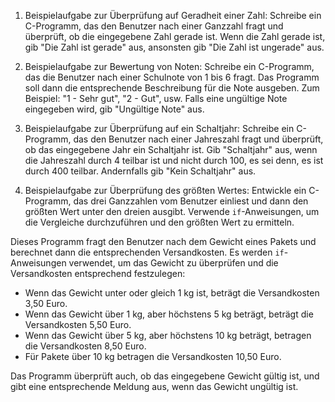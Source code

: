 1. Beispielaufgabe zur Überprüfung auf Geradheit einer Zahl:
   Schreibe ein C-Programm, das den Benutzer nach einer Ganzzahl fragt und überprüft, ob die eingegebene Zahl gerade ist. Wenn die Zahl gerade ist, gib "Die Zahl ist gerade" aus, ansonsten gib "Die Zahl ist ungerade" aus.

2. Beispielaufgabe zur Bewertung von Noten:
   Schreibe ein C-Programm, das die Benutzer nach einer Schulnote von 1 bis 6 fragt. Das Programm soll dann die entsprechende Beschreibung für die Note ausgeben. Zum Beispiel: "1 - Sehr gut", "2 - Gut", usw. Falls eine ungültige Note eingegeben wird, gib "Ungültige Note" aus.

3. Beispielaufgabe zur Überprüfung auf ein Schaltjahr:
   Schreibe ein C-Programm, das den Benutzer nach einer Jahreszahl fragt und überprüft, ob das eingegebene Jahr ein Schaltjahr ist. Gib "Schaltjahr" aus, wenn die Jahreszahl durch 4 teilbar ist und nicht durch 100, es sei denn, es ist durch 400 teilbar. Andernfalls gib "Kein Schaltjahr" aus.

4. Beispielaufgabe zur Überprüfung des größten Wertes:
   Entwickle ein C-Programm, das drei Ganzzahlen vom Benutzer einliest und dann den größten Wert unter den dreien ausgibt. Verwende `if`-Anweisungen, um die Vergleiche durchzuführen und den größten Wert zu ermitteln.
   
Dieses Programm fragt den Benutzer nach dem Gewicht eines Pakets und berechnet dann die entsprechenden Versandkosten. Es werden `if`-Anweisungen verwendet, um das Gewicht zu überprüfen und die Versandkosten entsprechend festzulegen:

- Wenn das Gewicht unter oder gleich 1 kg ist, beträgt die Versandkosten 3,50 Euro.
- Wenn das Gewicht über 1 kg, aber höchstens 5 kg beträgt, beträgt die Versandkosten 5,50 Euro.
- Wenn das Gewicht über 5 kg, aber höchstens 10 kg beträgt, betragen die Versandkosten 8,50 Euro.
- Für Pakete über 10 kg betragen die Versandkosten 10,50 Euro.

Das Programm überprüft auch, ob das eingegebene Gewicht gültig ist, und gibt eine entsprechende Meldung aus, wenn das Gewicht ungültig ist.
